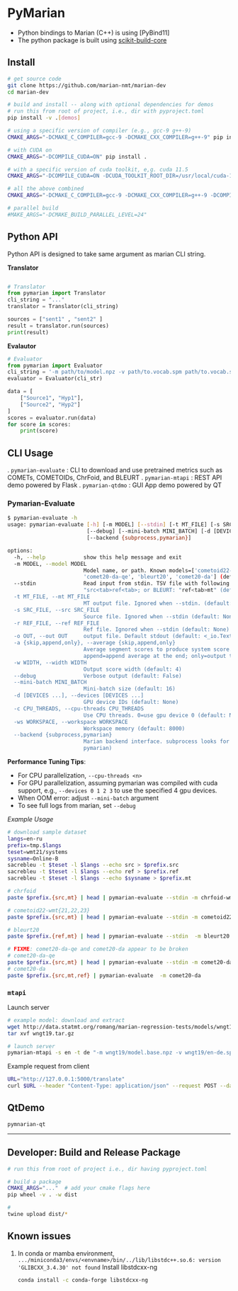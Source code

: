# PyMarian

* Python bindings to Marian (C++) is using [PyBind11]
* The python package is built using [scikit-build-core](https://github.com/scikit-build/scikit-build-core)


## Install

```bash
# get source code
git clone https://github.com/marian-nmt/marian-dev
cd marian-dev 

# build and install -- along with optional dependencies for demos
# run this from root of project, i.e., dir with pyproject.toml
pip install -v .[demos]   

# using a specific version of compiler (e.g., gcc-9 g++-9)
CMAKE_ARGS="-DCMAKE_C_COMPILER=gcc-9 -DCMAKE_CXX_COMPILER=g++-9" pip install -v .[demos]

# with CUDA on
CMAKE_ARGS="-DCOMPILE_CUDA=ON" pip install . 

# with a specific version of cuda toolkit, e,g. cuda 11.5
CMAKE_ARGS="-DCOMPILE_CUDA=ON -DCUDA_TOOLKIT_ROOT_DIR=/usr/local/cuda-11.5" pip install -v .[demos]

# all the above combined 
CMAKE_ARGS="-DCMAKE_C_COMPILER=gcc-9 -DCMAKE_CXX_COMPILER=g++-9 -DCOMPILE_CUDA=ON -DCUDA_TOOLKIT_ROOT_DIR=/usr/local/cuda-11.1" pip install -v .[demos]

# parallel build
#MAKE_ARGS="-DCMAKE_BUILD_PARALLEL_LEVEL=24"
```


## Python API

Python API is designed to take same argument as marian CLI string.

**Translator**
```python

# Translator
from pymarian import Translator
cli_string = "..."
translator = Translator(cli_string)

sources = ["sent1" , "sent2" ]
result = translator.run(sources)
print(result)
```

**Evalautor**
```python
# Evaluator
from pymarian import Evaluator
cli_string = '-m path/to/model.npz -v path/to.vocab.spm path/to.vocab.spm --like comet-qe'
evaluator = Evaluator(cli_str)

data = [
    ["Source1", "Hyp1"],
    ["Source2", "Hyp2"]
]
scores = evaluator.run(data)
for score in scores:
    print(score)
```

## CLI Usage
. `pymarian-evaluate` : CLI to download and use pretrained metrics such as COMETs, COMETOIDs, ChrFoid, and BLEURT
. `pymarian-mtapi` : REST API demo powered by Flask
. `pymarian-qtdmo` : GUI App demo powered by QT 


### Pymarian-Evaluate

```bash
$ pymarian-evaluate -h
usage: pymarian-evaluate [-h] [-m MODEL] [--stdin] [-t MT_FILE] [-s SRC_FILE] [-r REF_FILE] [-o OUT] [-a {skip,append,only}] [-w WIDTH]
                         [--debug] [--mini-batch MINI_BATCH] [-d [DEVICES ...] | -c CPU_THREADS] [-ws WORKSPACE]
                         [--backend {subprocess,pymarian}]

options:
  -h, --help            show this help message and exit
  -m MODEL, --model MODEL
                        Model name, or path. Known models=['cometoid22-wmt21', 'cometoid22-wmt22', 'cometoid22-wmt23', 'chrfoid-wmt23',
                        'comet20-da-qe', 'bleurt20', 'comet20-da'] (default: cometoid22-wmt22)
  --stdin               Read input from stdin. TSV file with following format: QE metrics: "src<tab>mt", Comet with ref:
                        "src<tab>ref<tab>; or BLEURT: "ref<tab>mt" (default: False)
  -t MT_FILE, --mt MT_FILE
                        MT output file. Ignored when --stdin. (default: None)
  -s SRC_FILE, --src SRC_FILE
                        Source file. Ignored when --stdin (default: None)
  -r REF_FILE, --ref REF_FILE
                        Ref file. Ignored when --stdin (default: None)
  -o OUT, --out OUT     output file. Default stdout (default: <_io.TextIOWrapper name='<stdout>' mode='w' encoding='utf-8'>)
  -a {skip,append,only}, --average {skip,append,only}
                        Average segment scores to produce system score. skip=do not output average (default; segment scores only);
                        append=append average at the end; only=output the average only (i.e system score only) (default: skip)
  -w WIDTH, --width WIDTH
                        Output score width (default: 4)
  --debug               Verbose output (default: False)
  --mini-batch MINI_BATCH
                        Mini-batch size (default: 16)
  -d [DEVICES ...], --devices [DEVICES ...]
                        GPU device IDs (default: None)
  -c CPU_THREADS, --cpu-threads CPU_THREADS
                        Use CPU threads. 0=use gpu device 0 (default: None)
  -ws WORKSPACE, --workspace WORKSPACE
                        Workspace memory (default: 8000)
  --backend {subprocess,pymarian}
                        Marian backend interface. subprocess looks for marian binary in PATH. pymarian is a pybind wrapper (default:
                        pymarian)
```

**Performance Tuning Tips**:
* For CPU parallelization, `--cpu-threads <n>`
* For GPU parallelization, assuming pymarian was compiled with cuda support, e.g., `--devices 0 1 2 3` to use the specified 4 gpu devices.
* When OOM error: adjust `--mini-batch` argument
* To see full logs from marian, set `--debug`


*Example Usage*
```bash
# download sample dataset
langs=en-ru
prefix=tmp.$langs
teset=wmt21/systems
sysname=Online-B
sacrebleu -t $teset -l $langs --echo src > $prefix.src
sacrebleu -t $teset -l $langs --echo ref > $prefix.ref
sacrebleu -t $teset -l $langs --echo $sysname > $prefix.mt

# chrfoid
paste $prefix.{src,mt} | head | pymarian-evaluate --stdin -m chrfoid-wmt23 

# cometoid22-wmt{21,22,23}
paste $prefix.{src,mt} | head | pymarian-evaluate --stdin -m cometoid22-wmt22

# bleurt20
paste $prefix.{ref,mt} | head | pymarian-evaluate --stdin  -m bleurt20 --debug

# FIXME: comet20-da-qe and comet20-da appear to be broken 
# comet20-da-qe
paste $prefix.{src,mt} | head | pymarian-evaluate --stdin -m comet20-da-qe
# comet20-da
paste $prefix.{src,mt,ref} | pymarian-evaluate  -m comet20-da 

```

### `mtapi`


Launch server
```bash
# example model: download and extract
wget http://data.statmt.org/romang/marian-regression-tests/models/wngt19.tar.gz 
tar xvf wngt19.tar.gz 

# launch server
pymarian-mtapi -s en -t de "-m wngt19/model.base.npz -v wngt19/en-de.spm wngt19/en-de.spm"
```

 Example request from client
 
 ```bash
 URL="http://127.0.0.1:5000/translate"
 curl $URL --header "Content-Type: application/json" --request POST --data '[{"text":["Good Morning."]}]'
 ```

## QtDemo 
```
pymnarian-qt
```

---

## Developer: Build and Release Package 


```bash
# run this from root of project i.e., dir having pyproject.toml

# build a package
CMAKE_ARGS="..."  # add your cmake flags here
pip wheel -v . -w dist 

# 
twine upload dist/*
```


## Known issues

1. In conda or mamba environment,  `.../miniconda3/envs/<envname>/bin/../lib/libstdc++.so.6: version 'GLIBCXX_3.4.30' not found`
    Install libstdcxx-ng

    ```bash
    conda install -c conda-forge libstdcxx-ng
    ```




